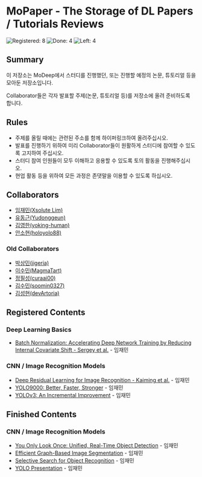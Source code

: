 # MoPaper - The Storage of DL Papers / Tutorials Reviews

![Registered: 8](https://img.shields.io/badge/Registered-8-blue.svg?style=flat-square)
![Done: 4](https://img.shields.io/badge/Done-4-brightgreen.svg?style=flat-square)
![Left: 4](https://img.shields.io/badge/Left-4-yellow.svg?style=flat-square)

## Summary

이 저장소는 MoDeep에서 스터디를 진행했던, 또는 진행할 예정의 논문, 튜토리얼 등을 모아둔 저장소입니다.

Collaborator들은 각자 발표할 주제(논문, 튜토리얼 등)를 저장소에 올려 준비하도록 합니다.

## Rules

* 주제를 올릴 때에는 관련된 주소를 함께 하이퍼링크하여 올려주십시오.
* 발표를 진행하기 위하여 미리 Collaborator들이 원활하게 스터디에 참여할 수 있도록 고지하여 주십시오.
* 스터디 참여 인원들이 모두 이해하고 응용할 수 있도록 토의 활동을 진행해주십시오.
* 현업 활동 등을 위하여 모든 과정은 존댓말을 이용할 수 있도록 하십시오.

## Collaborators

* [임재민(Xsolute Lim)](https://github.com/xsolute)
* [유동근(Yudonggeun)](https://github.com/Yudonggeun)
* [김영한(yoking-human)](https://github.com/yoking-human)
* [안소현(holoyolo88)](https://github.com/holoyolo88)

### Old Collaborators

* [박상민(jigeria)](https://github.com/jigeria)
* [이수민(MagmaTart)](https://github.com/MagmaTart)
* [정필성(curaai00)](https://github.com/curaai00)
* [김수민(soomin0327)](https://github.com/soomin0327)
* [김성현(devArtoria)](https://github.com/devArtoria)

## Registered Contents

### Deep Learning Basics

* [Batch Normalization: Accelerating Deep Network Training by Reducing Internal Covariate Shift - Sergey et al.](https://arxiv.org/pdf/1502.03167.pdf) - 임재민

### CNN / Image Recognition Models

* [Deep Residual Learning for Image Recognition - Kaiming et al.](https://arxiv.org/abs/1512.03385) - 임재민
* [YOLO9000: Better, Faster, Stronger](https://arxiv.org/pdf/1612.08242.pdf) - 임재민
* [YOLOv3: An Incremental Improvement](https://pjreddie.com/media/files/papers/YOLOv3.pdf) - 임재민

## Finished Contents

### CNN / Image Recognition Models

* [You Only Look Once: Unified, Real-Time Object Detection](https://arxiv.org/pdf/1506.02640.pdf) - 임재민
* [Efficient Graph-Based Image Segmentation](http://people.cs.uchicago.edu/~pff/papers/seg-ijcv.pdf) - 임재민
* [Selective Search for Object Recognition](https://ivi.fnwi.uva.nl/isis/publications/2013/UijlingsIJCV2013/UijlingsIJCV2013.pdf) - 임재민
* [YOLO Presentation](https://docs.google.com/presentation/d/1aeRvtKG21KHdD5lg6Hgyhx5rPq_ZOsGjG5rJ1HP7BbA/edit?usp=sharing) - 임재민
